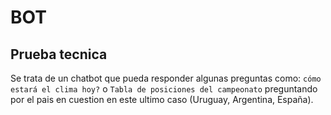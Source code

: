 # BOT 
## Prueba tecnica 

 Se trata de un chatbot que pueda responder algunas preguntas como: ``` cómo estará el clima hoy? ``` o ``` Tabla de posiciones del campeonato ``` preguntando por el pais en cuestion en este ultimo caso (Uruguay, Argentina, España). 




